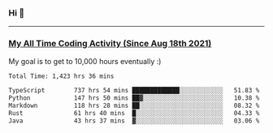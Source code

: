 ### Hi 🙂

---

### <a href="https://wakatime.com/@Eroxl">My All Time Coding Activity (Since Aug 18th 2021)</a>
My goal is to get to 10,000 hours eventually :)
<!--START_SECTION:waka-->

```txt
Total Time: 1,423 hrs 36 mins

TypeScript        737 hrs 54 mins █████████████░░░░░░░░░░░░   51.83 %
Python            147 hrs 50 mins ██▓░░░░░░░░░░░░░░░░░░░░░░   10.38 %
Markdown          118 hrs 28 mins ██░░░░░░░░░░░░░░░░░░░░░░░   08.32 %
Rust              61 hrs 40 mins  █░░░░░░░░░░░░░░░░░░░░░░░░   04.33 %
Java              43 hrs 37 mins  ▓░░░░░░░░░░░░░░░░░░░░░░░░   03.06 %
```

<!--END_SECTION:waka-->
